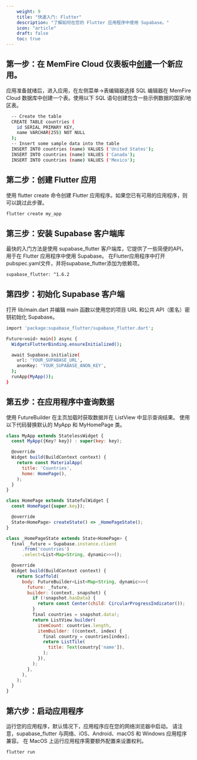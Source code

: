 ```yaml
---
    weight: 9
    title: "快速入门: Flutter"
    description: "了解如何在您的 Flutter 应用程序中使用 Supabase。"
    icon: "article"
    draft: false
    toc: true
---
```


## 第一步：在 MemFire Cloud 仪表板中[创建](https://cloud.memfiredb.com/project)一个新应用。

应用准备就绪后，进入应用，在左侧菜单->表编辑器选择 SQL 编辑器在 MemFire Cloud 数据库中创建一个表。使用以下 SQL 语句创建包含一些示例数据的国家/地区表。

```bash
  -- Create the table
  CREATE TABLE countries (
    id SERIAL PRIMARY KEY,
    name VARCHAR(255) NOT NULL
  );
  -- Insert some sample data into the table
  INSERT INTO countries (name) VALUES ('United States');
  INSERT INTO countries (name) VALUES ('Canada');
  INSERT INTO countries (name) VALUES ('Mexico');
```


## 第二步：创建 Flutter 应用

使用 flutter create 命令创建 Flutter 应用程序。如果您已有可用的应用程序，则可以跳过此步骤。

```bash
flutter create my_app
```

## 第三步：安装 Supabase 客户端库

最快的入门方法是使用 supabase_flutter 客户端库，它提供了一些简便的API，用于在 Flutter 应用程序中使用 Supabase。
在Flutter应用程序中打开pubspec.yaml文件，并将supabase_flutter添加为依赖项。

```bash
supabase_flutter: ^1.6.2
```

## 第四步：初始化 Supabase 客户端

打开 lib/main.dart 并编辑 main 函数以使用您的项目 URL 和公共 API（匿名）密钥初始化 Supabase。

```bash
import 'package:supabase_flutter/supabase_flutter.dart';

Future<void> main() async {
  WidgetsFlutterBinding.ensureInitialized();

  await Supabase.initialize(
    url: 'YOUR_SUPABASE_URL',
    anonKey: 'YOUR_SUPABASE_ANON_KEY',
  );
  runApp(MyApp());
}
```

## 第五步：在应用程序中查询数据

使用 FutureBuilder 在主页加载时获取数据并在 ListView 中显示查询结果。
使用以下代码替换默认的 MyApp 和 MyHomePage 类。

```js
class MyApp extends StatelessWidget {
  const MyApp({Key? key}) : super(key: key);

  @override
  Widget build(BuildContext context) {
    return const MaterialApp(
      title: 'Countries',
      home: HomePage(),
    );
  }
}

class HomePage extends StatefulWidget {
  const HomePage({super.key});

  @override
  State<HomePage> createState() => _HomePageState();
}

class _HomePageState extends State<HomePage> {
  final _future = Supabase.instance.client
      .from('countries')
      .select<List<Map<String, dynamic>>>();

  @override
  Widget build(BuildContext context) {
    return Scaffold(
      body: FutureBuilder<List<Map<String, dynamic>>>(
        future: _future,
        builder: (context, snapshot) {
          if (!snapshot.hasData) {
            return const Center(child: CircularProgressIndicator());
          }
          final countries = snapshot.data!;
          return ListView.builder(
            itemCount: countries.length,
            itemBuilder: ((context, index) {
              final country = countries[index];
              return ListTile(
                title: Text(country['name']),
              );
            }),
          );
        },
      ),
    );
  }
}
```
## 第六步：启动应用程序

运行您的应用程序，默认情况下，应用程序应在您的网络浏览器中启动。
请注意，supabase_flutter 与网络、iOS、Android、macOS 和 Windows 应用程序兼容。
在 MacOS 上运行应用程序需要额外配置来设置权利。

```bash
flutter run
```


